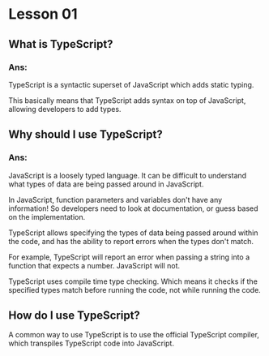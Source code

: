 <h1>Lesson 01</h1>
<h2>What is TypeScript?</h2>
<h3>Ans:</h3>
<p>TypeScript is a syntactic superset of JavaScript which adds static typing.

This basically means that TypeScript adds syntax on top of JavaScript, allowing developers to add types.</p>
<h2>Why should I use TypeScript?</h2>
<h3>Ans:</h3>
<p>JavaScript is a loosely typed language. It can be difficult to understand what types of data are being passed around in JavaScript.</p>

<p>In JavaScript, function parameters and variables don't have any information! So developers need to look at documentation, or guess based on the implementation.</p>

<p>TypeScript allows specifying the types of data being passed around within the code, and has the ability to report errors when the types don't match.</p>

<p>For example, TypeScript will report an error when passing a string into a function that expects a number. JavaScript will not.</p>

<p>TypeScript uses compile time type checking. Which means it checks if the specified types match before running the code, not while running the code.
</p>

<h2>How do I use TypeScript?
</h2>
<p>A common way to use TypeScript is to use the official TypeScript compiler, which transpiles TypeScript code into JavaScript.

</p>

